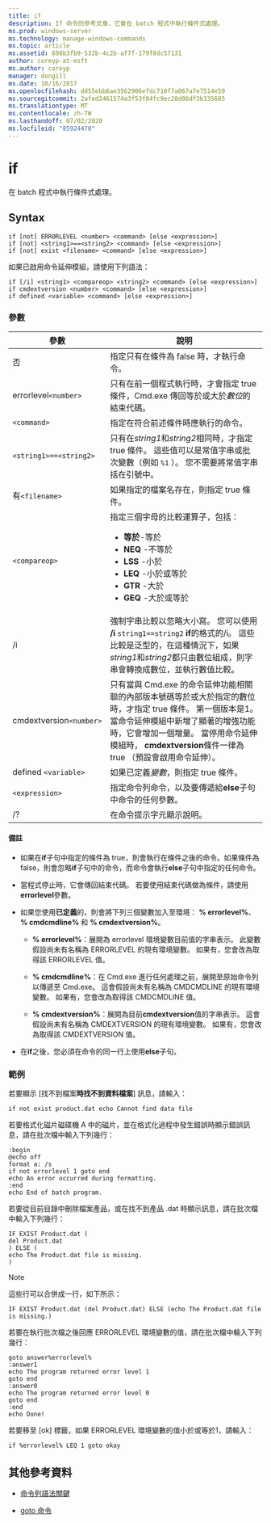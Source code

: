 ```yaml
---
title: if
description: If 命令的參考文章，它會在 batch 程式中執行條件式處理。
ms.prod: windows-server
ms.technology: manage-windows-commands
ms.topic: article
ms.assetid: 698b3fb9-532b-4c2b-af7f-179f8dc57131
author: coreyp-at-msft
ms.author: coreyp
manager: dongill
ms.date: 10/16/2017
ms.openlocfilehash: dd55ebb6ae3562906efdc710f7a067a7e7514e59
ms.sourcegitcommit: 2afed2461574a3f53f84fc9ec28d86df3b335685
ms.translationtype: MT
ms.contentlocale: zh-TW
ms.lasthandoff: 07/02/2020
ms.locfileid: "85924470"
---
```

# <a name="if"></a>if

在 batch 程式中執行條件式處理。

## <a name="syntax"></a>Syntax

```
if [not] ERRORLEVEL <number> <command> [else <expression>]
if [not] <string1>==<string2> <command> [else <expression>]
if [not] exist <filename> <command> [else <expression>]
```

如果已啟用命令延伸模組，請使用下列語法：

```
if [/i] <string1> <compareop> <string2> <command> [else <expression>]
if cmdextversion <number> <command> [else <expression>]
if defined <variable> <command> [else <expression>]
```

### <a name="parameters"></a>參數

| 參數 | 說明 |
| --------- |------------ |
| 否 | 指定只有在條件為 false 時，才執行命令。 |
| errorlevel`<number>` | 只有在前一個程式執行時，才會指定 true 條件，Cmd.exe 傳回等於或大於*數位*的結束代碼。 |
| `<command>` | 指定在符合前述條件時應執行的命令。 |
| `<string1>==<string2>` | 只有在*string1*和*string2*相同時，才指定 true 條件。 這些值可以是常值字串或批次變數（例如 `%1` ）。 您不需要將常值字串括在引號中。 |
| 有`<filename>` | 如果指定的檔案名存在，則指定 true 條件。 |
| `<compareop>` | 指定三個字母的比較運算子，包括：<ul><li>**等於**-等於</li><li>**NEQ** -不等於</li><li>**LSS** -小於</li><li>**LEQ** -小於或等於</li><li>**GTR** -大於</li><li>**GEQ** -大於或等於</li></ul> |
| /i | 強制字串比較以忽略大小寫。 您可以使用 **/i** `string1==string2` **if**的格式的/i。 這些比較是泛型的，在這種情況下，如果*string1*和*string2*都只由數位組成，則字串會轉換成數位，並執行數值比較。 |
| cmdextversion`<number>` | 只有當與 Cmd.exe 的命令延伸功能相關聯的內部版本號碼等於或大於指定的數位時，才指定 true 條件。 第一個版本是1。 當命令延伸模組中新增了顯著的增強功能時，它會增加一個增量。 當停用命令延伸模組時， **cmdextversion**條件一律為 true （預設會啟用命令延伸）。 |
| defined `<variable>` | 如果已定義*變數*，則指定 true 條件。 |
| `<expression>` | 指定命令列命令，以及要傳遞給**else**子句中命令的任何參數。 |
| /? | 在命令提示字元顯示說明。 |

#### <a name="remarks"></a>備註

- 如果在**if**子句中指定的條件為 true，則會執行在條件之後的命令。如果條件為 false，則會忽略**if**子句中的命令，而命令會執行**else**子句中指定的任何命令。

- 當程式停止時，它會傳回結束代碼。 若要使用結束代碼做為條件，請使用**errorlevel**參數。

- 如果您使用**已定義**的，則會將下列三個變數加入至環境： **% errorlevel%**、 **% cmdcmdline%** 和 **% cmdextversion%**。

  - **% errorlevel%**：展開為 errorlevel 環境變數目前值的字串表示。 此變數假設尚未有名稱為 ERRORLEVEL 的現有環境變數。 如果有，您會改為取得該 ERRORLEVEL 值。

  - **% cmdcmdline%**：在 Cmd.exe 進行任何處理之前，展開至原始命令列以傳遞至 Cmd.exe。 這會假設尚未有名稱為 CMDCMDLINE 的現有環境變數。 如果有，您會改為取得該 CMDCMDLINE 值。

  - **% cmdextversion%**：展開為目前**cmdextversion**值的字串表示。 這會假設尚未有名稱為 CMDEXTVERSION 的現有環境變數。 如果有，您會改為取得該 CMDEXTVERSION 值。

- 在**if**之後，您必須在命令的同一行上使用**else**子句。

### <a name="examples"></a>範例

若要顯示 [找不到檔案**時找不到資料檔案**] 訊息，請輸入：

```
if not exist product.dat echo Cannot find data file
```

若要格式化磁片磁碟機 A 中的磁片，並在格式化過程中發生錯誤時顯示錯誤訊息，請在批次檔中輸入下列幾行：

```
:begin
@echo off
format a: /s
if not errorlevel 1 goto end
echo An error occurred during formatting.
:end
echo End of batch program.
```

若要從目前目錄中刪除檔案產品，或在找不到產品 .dat 時顯示訊息，請在批次檔中輸入下列幾行：

```
IF EXIST Product.dat (
del Product.dat
) ELSE (
echo The Product.dat file is missing.
)
```

> [!NOTE]
> 這些行可以合併成一行，如下所示：
> ```
> IF EXIST Product.dat (del Product.dat) ELSE (echo The Product.dat file is missing.)
> ```

若要在執行批次檔之後回應 ERRORLEVEL 環境變數的值，請在批次檔中輸入下列幾行：

```
goto answer%errorlevel%
:answer1
echo The program returned error level 1
goto end
:answer0
echo The program returned error level 0
goto end
:end
echo Done!
```

若要移至 [ok] 標籤，如果 ERRORLEVEL 環境變數的值小於或等於1，請輸入：

```
if %errorlevel% LEQ 1 goto okay
```

## <a name="additional-references"></a>其他參考資料

- [命令列語法關鍵](command-line-syntax-key.md)

- [goto 命令](goto.md)
